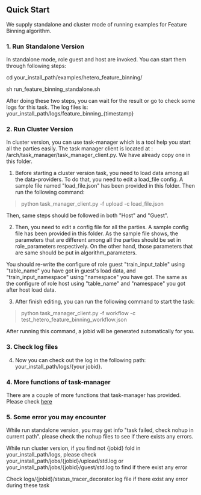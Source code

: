 ## Quick Start

We supply standalone and cluster mode of running examples for Feature Binning algorithm.

### 1. Run Standalone Version

In standalone mode, role guest and host are invoked. You can start them through following steps:

cd your_install_path/examples/hetero_feature_binning/

sh run_feature_binning_standalone.sh

After doing these two steps, you can wait for the result or go to check some logs for this task. The log files is: your_install_path/logs/feature_binning_{timestamp}


### 2. Run Cluster Version
In cluster version, you can use task-manager which is a tool help you start all the parties easily. The task manager client is located at : /arch/task_manager/task_manager_client.py. We have already copy one in this folder.

1. Before starting a cluster version task, you need to load data among all the data-providers. To do that, you need to edit a load_file config. A sample file named "load_file.json" has been provided in this folder. Then run the following command:

>  python task_manager_client.py -f upload -c load_file.json

Then, same steps should be followed in both "Host" and "Guest".

2. Then, you need to edit a config file for all the parties. A sample config file has been provided in this folder. As the sample file shows, the parameters that are different among all the parties should be set in role_parameters respectively. On the other hand, those parameters that are same should be put in algorithm_parameters.

You should re-write the configure of role guest "train_input_table" using "table_name" you have got in guest's load data, and "train_input_namespace" using "namespace" you have got. The same as the configure of role host using "table_name" and "namespace" you got after host load data.

3. After finish editing, you can run the following command to start the task:

> python task_manager_client.py -f workflow -c test_hetero_feature_binning_workflow.json

After running this command, a jobid will be generated automatically for you.


### 3. Check log files

4. Now you can check out the log in the following path: your_install_path/logs/{your jobid}.

### 4. More functions of task-manager

There are a couple of more functions that task-manager has provided. Please check [here](../task_manager_examples/README.md)

### 5. Some error you may encounter
While run standalone version, you may get info "task failed, check nohup in current path". please check the nohup files to see if there exists any errors.

While run cluster version, if you find not {jobid} fold in your_install_path/logs, please check your_install_path/jobs/{jobid}/upload/std.log or your_install_path/jobs/{jobid}/guest/std.log to find if there exist any error

Check logs/{jobid}/status_tracer_decorator.log file if there exist any error during these task
